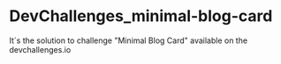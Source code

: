 # DevChallenges_minimal-blog-card
It´s the solution to challenge "Minimal Blog Card" available on the devchallenges.io
